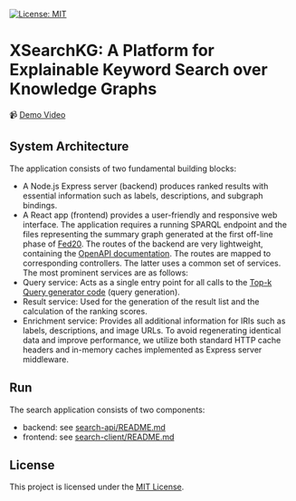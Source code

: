 [![License: MIT](https://img.shields.io/badge/License-MIT-green.svg)](https://github.com/fusion-jena/KeySearchWiki/blob/master/LICENSE)
# XSearchKG: A Platform for Explainable Keyword Search over Knowledge Graphs

:video_camera: [Demo Video]()

## System Architecture

The application consists of two fundamental building blocks: 
- A Node.js Express server (backend) produces ranked results with essential information such as labels, descriptions, and subgraph bindings.
- A React app (frontend) provides a user-friendly and responsive web interface. 
The application requires a running SPARQL endpoint and the files representing the summary graph generated at the first off-line phase of [Fed20](https://ceur-ws.org/Vol-2798/paper3.pdf).
The routes of the backend are very lightweight, containing the [OpenAPI documentation](https://swagger.io/specification/).
The routes are mapped to corresponding controllers. The latter uses a common set of services.
The most prominent services are as follows:
- Query service: Acts as a single entry point for all calls to the [Top-k Query generator code](https://zenodo.org/record/8414093) (query generation).
- Result service: Used for the generation of the result list and the calculation of the ranking scores.
- Enrichment service: Provides all additional information for IRIs such as labels, descriptions, and image URLs.
To avoid regenerating identical data and improve performance, we utilize both standard HTTP cache headers and in-memory caches implemented as Express server middleware.

## Run
The search application consists of two components:
* backend: see [search-api/README.md](search-api/README.md)
* frontend: see [search-client/README.md](search-client/README.md)

<!---## Cite , consider updating codemeta with paper link and also zenodo metadata-->

## License
This project is licensed under the [MIT License](https://github.com/fusion-jena/XSearchKG/blob/master/LICENSE).

